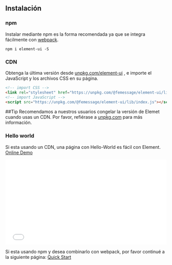 ## Instalación

### npm

Instalar mediante npm es la forma recomendada ya que se integra fácilmente con [webpack](https://webpack.js.org/).

```shell
npm i element-ui -S
```

### CDN

Obtenga la última versión desde [unpkg.com/element-ui](https://unpkg.com/@femessage/element-ui/) , e importe el JavaScript y los archivos CSS en su página.

```html
<!-- import CSS -->
<link rel="stylesheet" href="https://unpkg.com/@femessage/element-ui/lib/theme-chalk/index.css">
<!-- import JavaScript -->
<script src="https://unpkg.com/@femessage/element-ui/lib/index.js"></script>
```

##Tip
Recomendamos a nuestros usuarios congelar la versión de Elemet cuando usas un CDN. Por favor, refiérase a [unpkg.com](https://unpkg.com) para más información.

### Hello world

Si esta usando un CDN, una página con Hello-World es fácil con Element. [Online Demo](https://codepen.io/ziyoung/pen/rRKYpd)

<iframe height="265" style="width: 100%;" scrolling="no" title="Element demo" src="//codepen.io/ziyoung/embed/rRKYpd/?height=265&theme-id=light&default-tab=html,result" frameborder="no" allowtransparency="true" allowfullscreen="true">
  See the Pen <a href='https://codepen.io/ziyoung/pen/rRKYpd/'>Element demo</a> by hetech
  (<a href='https://codepen.io/ziyoung'>@ziyoung</a>) on <a href='https://codepen.io'>CodePen</a>.
</iframe>

Si esta usando npm y desea combinarlo con webpack, por favor continué a la siguiente página: [Quick Start](/#/es/component/quickstart)
